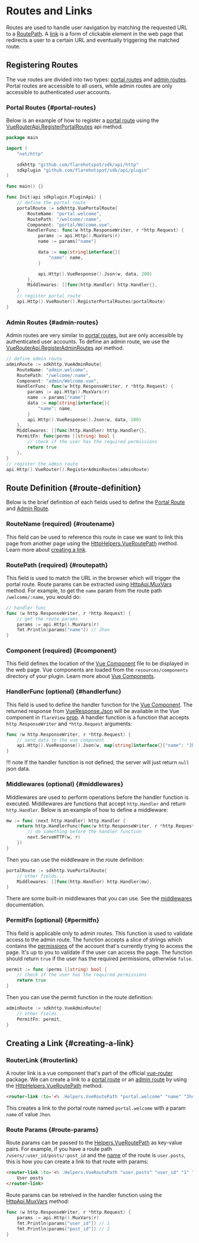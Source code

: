 # Routes and Links
Routes are used to handle user navigation by matching the requested URL to a [RoutePath](#routepath). A [link](#creating-a-link) is a form of clickable element in the web page that redirects a user to a certain URL and eventually triggering the matched route.

## Registering Routes
The vue routes are divided into two types: [portal routes](#portal-routes) and [admin routes](#admin-routes). Portal routes are accessible to all users, while admin routes are only accessible to authenticated user accounts.

### Portal Routes {#portal-routes}
Below is an example of how to register a [portal route](../api/vue-router-api.md#portalroute) using the [VueRouterApi.RegisterPortalRoutes](../api/vue-router-api.md#registerportalroutes) api method.

```go title="main.go"
package main

import (
	"net/http"

	sdkhttp "github.com/flarehotspot/sdk/api/http"
	sdkplugin "github.com/flarehotspot/sdk/api/plugin"
)

func main() {}

func Init(api sdkplugin.PluginApi) {
	// define the portal route
	portalRoute := sdkhttp.VuePortalRoute{
		RouteName: "portal.welcome",
		RoutePath: "/welcome/:name",
		Component: "portal/Welcome.vue",
		HandlerFunc: func(w http.ResponseWriter, r *http.Request) {
			params := api.Http().MuxVars(r)
			name := params["name"]

			data := map[string]interface{}{
				"name": name,
			}

			api.Http().VueResponse().Json(w, data, 200)
		},
        Middlewares: []func(http.Handler) http.Handler{},
	}
	// register portal route
	api.Http().VueRouter().RegisterPortalRoutes(portalRoute)
}
```

### Admin Routes {#admin-routes}
Admin routes are very similar to [portal routes](#portal-routes), but are only accessible by authenticated user accounts. To define an admin route, we use the [VueRouterApi.RegisterAdminRoutes](../api/vue-router-api.md#registeradminroutes) api method.

```go title="main.go"
// define admin route
adminRoute := sdkhttp.VueAdminRoute{
    RouteName: "admin.welcome",
    RoutePath: "/welcome/:name",
    Component: "admin/Welcome.vue",
    HandlerFunc: func(w http.ResponseWriter, r *http.Request) {
        params := api.Http().MuxVars(r)
        name := params["name"]
        data := map[string]interface{}{
            "name": name,
        }
        api.Http().VueResponse().Json(w, data, 200)
    },
    Middlewares: []func(http.Handler) http.Handler{},
    PermitFn: func(perms []string) bool {
        // check if the user has the required permissions
        return true
    },
}
// register the admin route
api.Http().VueRouter().RegisterAdminRoutes(adminRoute)
```

## Route Definition {#route-definition}

Below is the brief definition of each fields used to define the [Portal Route](../api/vue-router-api.md#portalroute) and [Admin Route](../api/vue-router-api.md#adminroute).

### RouteName (required) {#routename}
This field can be used to reference this route in case we want to link this page from another page using the [HttpHelpers.VueRoutePath](../api/http-helpers.md#vueroutepath) method. Learn more about [creating a link](./creating-a-link.md).

### RoutePath (required) {#routepath}
This field is used to match the URL in the browser which will trigger the portal route. Route params can be extracted using
[HttpApi.MuxVars](../api/http-api.md#muxvars) method. For example, to get the `name` param from the route path `/welcome/:name`, you would do:

```go title="main.go"
// handler func
func (w http.ResponseWriter, r *http.Request) {
    // get the route params
    params := api.Http().MuxVars(r)
    fmt.Println(params["name"]) // Jhon
}
```

### Component (required) {#component}
This field defines the location of the [Vue Component](./vue-components.md) file to be displayed in the web page. Vue components are loaded from the `resources/components` directory of your plugin. Learn more about [Vue Components](./vue-components.md).

### HandlerFunc (optional) {#handlerfunc}
This field is used to define the handler function for the [Vue Component](./vue-components.md). The returned response from [VueResponse.Json](../api/vue-response.md#json) will be available in the Vue component in `flareView` [prop](https://v2.vuejs.org/v2/guide/components-props). A handler function is a function that accepts `http.ResponseWriter` and `*http.Request` arguments:

```go title="main.go"
func (w http.ResponseWriter, r *http.Request) {
    // send data to the vue component
    api.Http().VueResponse().Json(w, map[string]interface{}{"name": "Jhon"}, 200)
}
```

!!! note
    If the handler function is not defined, the server will just return `null` json data.

### Middlewares (optional) {#middlewares}
Middlewares are used to perform operations before the handler function is executed. Middlewares are functions that accept `http.Handler` and return `http.Handler`. Below is an example of how to define a middleware:
```go title="main.go"
mw := func (next http.Handler) http.Handler {
    return http.HandlerFunc(func(w http.ResponseWriter, r *http.Request) {
        // do something before the handler function
        next.ServeHTTP(w, r)
    })
}
```

Then you can use the middleware in the route definition:
```go title="main.go"
portalRoute := sdkhttp.VuePortalRoute{
    // other fields...
    Middlewares: []func(http.Handler) http.Handler{mw},
}
```

There are some built-in middlewares that you can use. See the [middlewares](../api/http-api.md#middlewares) documentation.

### PermitFn (optional) {#permitfn}
This field is applicable only to admin routes. This function is used to validate access to the admin route. The function accepts a slice of strings which contains the [permissions](../api/accounts-api.md#permissions-sec) of the account that's currently trying to access the page. It's up to you to validate if the user can access the page. The function should return `true` if the user has the required permissions, otherwise `false`.
```go title="main.go"
permit := func (perms []string) bool {
    // check if the user has the required permissions
    return true
}
```

Then you can use the permit function in the route definition:
```go title="main.go"
adminRoute := sdkhttp.VueAdminRoute{
    // other fields...
    PermitFn: permit,
}
```

## Creating a Link {#creating-a-link}

### RouterLink {#routerlink}
A router link is a vue component that's part of the official [vue-router](https://github.com/vuejs/vue-router) package. We can create a link to a [portal route](./routes-and-links.md#portal-routes) or an [admin route](./routes-and-links.md#admin-routes) by using the [HttpHelpers.VueRoutePath](../api/http-helpers.md#vueroutepath) method.

```html title="AnotherPage.vue"
<router-link :to='<% .Helpers.VueRoutePath "portal.welcome" "name" "Jhon" %>'>Go to welcome page</router-link>
```
This creates a link to the portal route named `portal.welcome` with a param `name` of value `Jhon`.

### Route Params {#route-params}
Route params can be passed to the [Helpers.VueRoutePath](../api/http-helpers.md#vueroutepath) as key-value pairs. For example, if you have a route path `/users/:user_id/posts/:post_id` and the [name](./routes-and-links.md#routename) of the route is `user.posts`, this is how you can create a link to that route with params:
```html
<router-link :to='<% .Helpers.VueRoutePath "user.posts" "user_id" "1" "post_id" "2" %>'>
    User posts
</router-link>
```

Route params can be retreived in the handler function using the [HttpApi.MuxVars](../api/http-api.md#muxvars) method:
```go title="main.go"
func (w http.ResponseWriter, r *http.Request) {
    params := api.Http().MuxVars(r)
    fmt.Println(params["user_id"]) // 1
    fmt.Println(params["post_id"]) // 2
}
```
